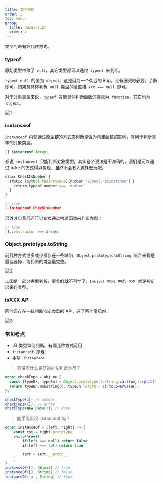 ```yaml
---
title: 类型判断
order: 3
toc: menu
group:
  title: Javascript
  order: 2
---
```


类型判断有好几种方式。

### **typeof**

原始类型中除了  `null`，其它类型都可以通过  `typeof`  来判断。

`typeof null`  的值为  `object`，这是因为一个久远的 Bug，没有细究的必要，了解即可。如果想具体判断  `null`  类型的话直接  `xxx === null`  即可。

对于对象类型来说，`typeof`  只能具体判断函数的类型为  `function`，其它均为  `object`。

![1](/images/javascript/type/1.webp)

### **instanceof**

`instanceof`  内部通过原型链的方式来判断是否为构建函数的实例，常用于判断具体的对象类型。

```javascript
[] instanceof Array;
```

都说  `instanceof`  只能判断对象类型，其实这个说法是不准确的，我们是可以通过 hake 的方式得以实现，虽然不会有人这样去玩吧。

```javascript
class CheckIsNumber {
  static [Symbol.hasInstance](number "Symbol.hasInstance") {
    return typeof number === 'number'
  }
}

// true
1 instanceof CheckIsNumber

```

另外其实我们还可以直接通过构建函数来判断类型：

```javascript
// true
[].constructor === Array;
```

### **Object.prototype.toString**

前几种方式或多或少都存在一些缺陷，`Object.prototype.toString`  综合来看是最佳选择，能判断的类型最完整。

![2](/images/javascript/type/2.webp)

上图是一部分类型判断，更多的就不列举了，`[object XXX]`  中的  `XXX`  就是判断出来的类型。

### **isXXX API**

同时还存在一些判断特定类型的 API，选了两个常见的：

![3](/images/javascript/type/3.webp)

### **常见考点**

- JS 类型如何判断，有哪几种方式可用
- `instanceof`  原理
- 手写  `instanceof`

> 有没有什么更好的办法判断类型？

```javascript
const checkType = obj => {
  const [typeEx, typeEn] = Object.prototype.toString.call(obj).split(' ');
  return typeEn.substring(0, typeEn.length - 1).toLowerCase();
};

checkType(1); // number
checkType([]); // array
checkType(new Date()); // date
```

> 能手写实现 instanceof 吗？

```javascript
const instanceOf = (left, right) => {
	const rpt = right.prototype
	white(true){
		if(left === null) return false
		if(left === rpt) return true

		left = left.__proto__
	}
}
instanceOf([], Object) // true
instanceOf([], String) // false
instanceOf('a', String) // true
```
